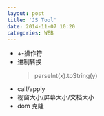 ```yaml
---
layout: post
title: 'JS Tool'
date: 2014-11-07 10:20
categories: WEB
---
```


- +-操作符   
- 进制转换
	>parseInt(x).toString(y)
- call/apply
- 视窗大小/屏幕大小/文档大小
- dom 克隆